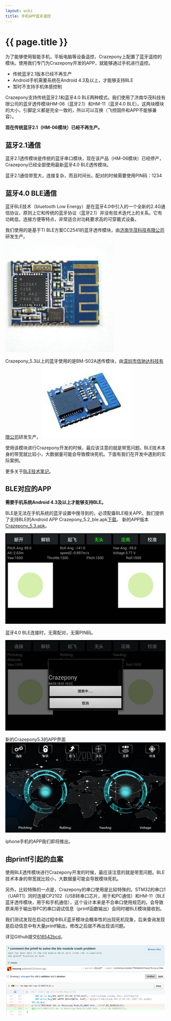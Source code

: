 ```yaml
---
layout: wiki
title: 手机APP蓝牙遥控
---
```


# {{ page.title }}

为了能够使用智能手机，平板电脑等设备遥控，Crazepony上配置了蓝牙遥控的模块。使用我们专门为Crazepony开发的APP，就能够通过手机进行遥控。

* 传统蓝牙2.1版本已经不再生产
* Android手机需要系统在Android 4.3及以上，才能够支持BLE
* 暂时不支持手机体感控制

Crazepony支持传统蓝牙2.1和蓝牙4.0 BLE两种模式。我们使用了济南华茂科技有限公司的蓝牙透传模块HM-06（蓝牙2.1）和HM-11（蓝牙4.0 BLE）。这两块模块的大小，引脚定义都是完全一致的，所以可以互换（飞控固件和APP不能够兼容）。

**现在传统蓝牙2.1（HM-06模块）已经不再生产。**

## 蓝牙2.1通信

蓝牙2.1透传模块是传统的蓝牙串口模块，现在该产品（HM-06模块）已经停产，Crazepony已经全部使用最新蓝牙4.0 BLE透传模块。

蓝牙2.1通信带宽大，连接复杂，而且时间长。配对的时候需要使用PIN码：1234

## 蓝牙4.0 BLE通信

蓝牙BLE技术（bluetooth Low Energy）是在蓝牙4.0中引入的一个全新的2.4G通信协议，原则上它和传统的蓝牙协议（蓝牙2.1）并没有技术迭代上的关系。它有功耗低，连接方便等特点，非常适合对功耗要求高的可穿戴式设备。

我们使用的是基于TI BLE方案CC2541的蓝牙透传模块，由[济南华茂科技有限公司](http://www.jnhuamao.cn)研发生产。

![](/assets/img/hm-11.jpg)

Crazepony_5.3以上的蓝牙使用的是BM-S02A透传模块，由[深圳市信驰达科技有限公司](https://szrfstar.cn.china.cn)研发生产。
![](/assets/img/BT-BM-S02A.jpg)

使用该模块进行Crazepony开发的时候，最应该注意的就是带宽问题。BLE技术本身的带宽就比较小，大数据量可能会导致模块死机。下面有我们在开发中遇到的实际案例。

更多关于[BLE技术笔记](http://nieyong.github.io/wiki_ble/)。

## BLE对应的APP

**需要手机系统Android 4.3及以上才能够支持BLE。**

BLE是无法在手机系统的蓝牙设置中搜寻到的，必须配备BLE相关APP。我们提供了支持BLE的Android APP Crazepony_5.2_ble.apk[下载](http://pan.baidu.com/s/1qW9kZtq)。
新的APP版本[Crazepony_5.3.apk]()。

![](/assets/img/ble-app-1.jpg)

蓝牙4.0 BLE连接时，无需配对，无需PIN码。

![](/assets/img/ble-app-2.jpg)

新的Crazepony5.3的APP界面
![](/assets/img/ble-app-3.jpg)

iphone手机的APP我们即将推出。

## 由printf引起的血案

使用BLE透传模块进行Crazepony开发的时候，最应该注意的就是带宽问题。BLE技术本身的带宽就比较小，大数据量可能会导致模块死机。

另外，比较特殊的一点是，Crazepony的串口使用是比较特殊的。STM32的串口1（UART1）同时连接CP2102（USB转串口芯片，用于和PC通信）和HM-11（BLE蓝牙透传模块，用于和手机通信），这个设计本来是不合串口使用规范的。会导致原来用于输出导PC的串口调试信息（printf函数输出）会同时被BLE模块接收到。

我们测试发现在启动过程中BLE蓝牙模块会概率性的出现死机现象，后来查询发现是启动信息中有大量printf输出。修改之后就不再出现该问题。

详见Github提交[616542bcd](https://github.com/Crazepony/crazepony-firmware-none/commit/616542bcd2a5b0c7f058092878e8a75ccbce23bb?diff=unified)。

![](/assets/img/ble-crash.png)
